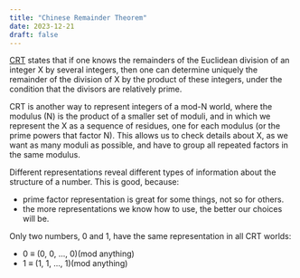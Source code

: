 ```yaml
---
title: "Chinese Remainder Theorem"
date: 2023-12-21
draft: false
---
```

[CRT](https://www.youtube.com/watch?v=ru7mWZJlRQg) states that if one knows the remainders of the Euclidean division of
an integer X by several integers, then one can determine uniquely the
remainder of the division of X by the product of these integers, under
the condition that the divisors are relatively prime.

CRT is another way to represent integers of a mod-N world, where the
modulus (N) is the product of a smaller set of moduli, and in which we
represent the X as a sequence of residues, one for each modulus (or the
prime powers that factor N).
This allows us to check details about X, as we want as many moduli as
possible, and have to group all repeated factors in the same modulus.

Different representations
reveal different types of information about the structure of a number.
This is good, because:
- prime factor representation is great for some things, not so for
  others.
- the more representations we know how to use, the better our choices
  will be.

Only two numbers, 0 and 1, have the same representation in all CRT
worlds:

- 0 ≡  (0, 0, ..., 0)(mod anything)
- 1 ≡  (1, 1, ..., 1)(mod anything)
